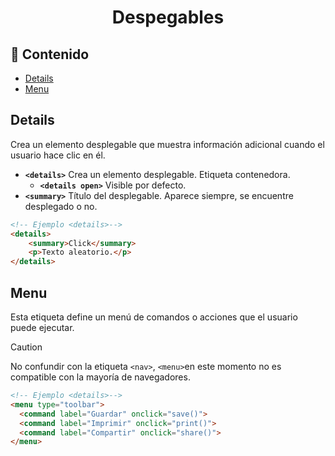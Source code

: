 <h1 align='center'>Despegables</h1>

<h2>📑 Contenido</h2>

- [Details](#details)
- [Menu](#menu)

## Details

Crea un elemento desplegable que muestra información adicional cuando el usuario hace clic en él.

- **`<details>`** Crea un elemento desplegable. Etiqueta contenedora.
  - **`<details open>`** Visible por defecto.
- **`<summary>`** Título del desplegable. Aparece siempre, se encuentre desplegado o no.

```HTML
<!-- Ejemplo <details>-->
<details>
    <summary>Click</summary>
    <p>Texto aleatorio.</p>
</details>
```

## Menu

Esta etiqueta define un menú de comandos o acciones que el usuario puede ejecutar.

> [!CAUTION]
>
> No confundir con la etiqueta `<nav>`, `<menu>`en este momento no es compatible con la mayoría de navegadores.

```HTML
<!-- Ejemplo <details>-->
<menu type="toolbar">
  <command label="Guardar" onclick="save()">
  <command label="Imprimir" onclick="print()">
  <command label="Compartir" onclick="share()">
</menu>
```
